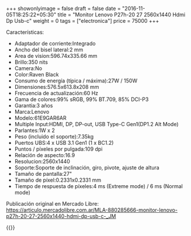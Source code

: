 +++
showonlyimage = false
draft = false
date = "2016-11-05T18:25:22+05:30"
title = "Monitor Lenovo P27h-20 27 2560x1440 Hdmi Dp Usb-c"
weight = 0
tags = ["electronica"]
price = 75000
+++


<!--more-->
Características:

- Adaptador de corriente:Integrado
- Ancho del bisel lateral:2 mm
- Area de vision:596.74x335.66 mm
- Brillo:350 nits
- Camera:No
- Color:Raven Black
- Consumo de energía (típica / máxima):27W / 150W
- Dimensiones:576.5x613.8x208 mm
- Frecuencia de actualización:60 Hz
- Gama de colores:99% sRGB, 99% BT.709, 85% DCI-P3
- Garantia:3 años
- Marca:Lenovo
- Modelo:61E9GAR6AR
- Multiple Input:HDMI, DP, DP-out, USB Type-C Gen1(DP1.2 Alt Mode)
- Parlantes:1W x 2
- Peso (incluido el soporte):7.35kg
- Puertos UBS:4 x USB 3.1 Gen1 (1 x BC1.2)
- Puntos / píxeles por pulgada:109 dpi
- Relación de aspecto:16.9
- Resolucion:2560x1440
- Soporte:Soporte de inclinación, giro, pivote, ajuste de altura
- Tamaño de pantalla:27"
- Tamaño de píxel:0.2331x0.2331 mm
- Tiempo de respuesta de píxeles:4 ms (Extreme mode) / 6 ms (Normal mode)

Publicación original en Mercado Libre: https://articulo.mercadolibre.com.ar/MLA-880285666-monitor-lenovo-p27h-20-27-2560x1440-hdmi-dp-usb-c-_JM

{{<photos>}}
